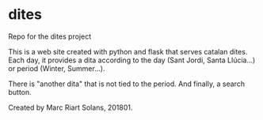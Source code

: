 # dites
Repo for the dites project

This is a web site created with python and flask that serves catalan dites. 
Each day, it provides a dita according to the day (Sant Jordi, Santa Llúcia...) or period (Winter, Summer...).

There is "another dita" that is not tied to the period. And finally, a search button.

Created by Marc Riart Solans, 201801.
